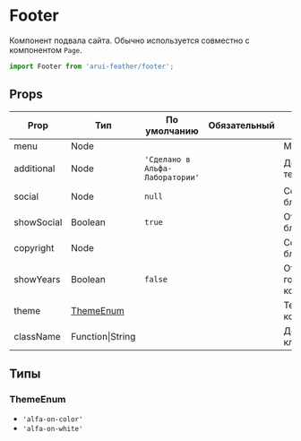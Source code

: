 # Footer

Компонент подвала сайта.
Обычно используется совместно с компонентом `Page`.

```javascript
import Footer from 'arui-feather/footer';
```




## Props


| Prop  | Тип  | По умолчанию | Обязательный | Описание |
| ----- | ---- | ------------ | ------------ |----------|
| menu | Node |  |  | Меню в подвале |
| additional | Node | `'Сделано в Альфа-Лаборатории'`  |  | Дополнительный текст |
| social | Node | `null`  |  | Содержимое блока соц. сетей |
| showSocial | Boolean | `true`  |  | Отображение блока соц. сетей |
| copyright | Node |  |  | Содержимое блока копирайта |
| showYears | Boolean | `false`  |  | Отображение годов в копирайте |
| theme | [ThemeEnum](#ThemeEnum) |  |  | Тема компонента |
| className | Function\|String |  |  | Дополнительный класс |







## Типы






### <a id="ThemeEnum"></a>ThemeEnum

 * `'alfa-on-color'`
 * `'alfa-on-white'`



